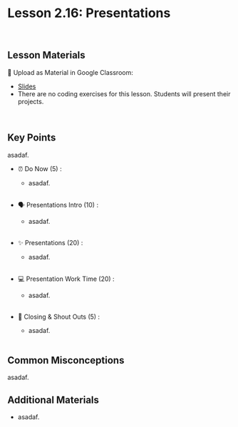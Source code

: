 # Lesson 2.16: Presentations

<br>

## Lesson Materials

📖 Upload as Material in Google Classroom:
- [Slides](https://docs.google.com/presentation/d/11hf3wFXWKxJrTlPFOZiXeL_ASsTtvjvohVusUUyGARE/edit?usp=sharing)
- There are no coding exercises for this lesson. Students will present their projects.

<br>

## Key Points
asadaf.


- ⏰ Do Now (5) : 
    -  asadaf. <br><br>

- 🗣️ Presentations Intro (10) : 
    - asadaf.<br><br>

- ✨ Presentations (20) :
    - asadaf.<br><br>

- 💻 Presentation Work Time (20) : 
    - asadaf. <br><br>

- 🎉 Closing & Shout Outs (5) : 
    - asadaf. <br><br>


## Common Misconceptions
asadaf.


## Additional Materials
- asadaf.
